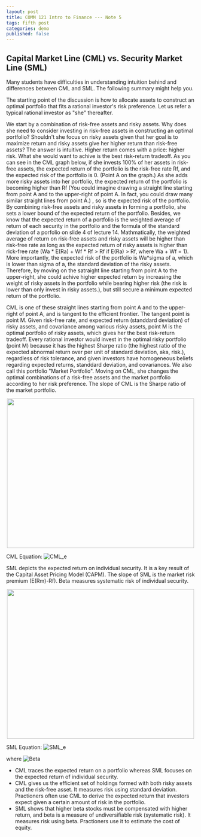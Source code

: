 ```yaml
---
layout: post
title: COMM 121 Intro to Finance --- Note 5
tags: fifth post
categories: demo
published: false
---
```


## Capital Market Line (CML) vs. Security Market Line (SML)

Many students have difficulties in understanding intuition behind and differences between CML and SML. The following summary might help you.

The starting point of the discussion is how to allocate assets to construct an optimal portfolio that fits a rational investor's risk preference. Let us refer a 
typical rational investor as "she" thereafter. 

We start by a combination of risk-free assets and risky assets. Why does she need to consider investing in risk-free assets in constructing an optimal portfolio? Shouldn't she focus on risky assets given that her goal is to maximize return and risky assets give her higher return than risk-free assets? The answer is intuitive. 
Higher return comes with a price: higher risk. What she would want to achive is the best risk-return tradeoff. As you can see in the CML graph below, if she invests 100% of her assets in risk-free assets, the expected return of the portfolio is the risk-free rate Rf, and the expected risk of the portfolio is 0. (Point A on the graph.) As she adds more risky assets into her portfolio, the expected return of the portfolio is becoming higher than Rf (You could imagine drawing a straight line starting from point A and to the upper-right of point A. In fact, you could draw many similar straight lines from point A.) , so is the expected risk of the portfolio. By combining risk-free assets and risky assets in forming a portfolio, she sets a lower bound of the expected return of the portfolio. Besides, we know that the expected return of a portfolio is the weighted average of return of each security in the portfolio and the formula of the standard deviation of a porfolio on slide 4 of lecture 14. Mathmatically, the weighted average of return on risk-free assets and risky assets will be higher than risk-free rate as long as the expected return of risky assets is higher than rick-free rate (Wa * E(Ra) + Wf * Rf > Rf if E(Ra) > Rf, where Wa + Wf = 1). More importantly, the expected risk of the portfolio is Wa*sigma of a, which is lower than sigma of a, the standard deviation of the risky assets. Therefore, by moving on the satraight line starting from point A to the upper-right, she could achive higher expected return by increasing the weight of risky assets in the portfolio while bearing higher risk (the risk is lower than only invest in risky assets.), but still secure a minimum expected return of the portfolio. 

CML is one of these straight lines starting from point A and to the upper-right of point A, and is tangent to the efficient frontier. The tangent point is point M. Given risk-free rate, and expected return (standdard deviation) of risky assets, and covariance among various risky assets, point M is the optimal portfolio of risky assets, which gives her the best risk-return tradeoff. Every rational investor would invest in the optimal risky portfolio (point M) because it has the highest Sharpe ratio (the highest ratio of the expected abnormal return over per unit of standard deviation, aka, risk.), regardless of risk tolerance, and given investors have homogeneous beliefs regarding expected returns, standdard deviation, and covariances. We also call this portfolio "Market Portfolio". Moving on CML, she changes the  optimal combinations of a risk-free assets and the market portfolio according to her risk preference. The slope of CML is the Sharpe ratio of the market portfolio.


<p align="center">
  
<img src="https://user-images.githubusercontent.com/87836520/204053656-ac098a80-6455-471a-9da9-e08050e87ff6.PNG" width="500" height="400">

</p>


CML Equation: ![CML_e](https://user-images.githubusercontent.com/87836520/204032889-0a0149e5-4337-4d1c-8901-f72852c67a7c.PNG)


SML depicts the expected return on individual security. It is a key result of the Capital Asset Pricing Model (CAPM). The slope of SML is the market risk premium (E(Rm)-Rf). Beta measures systematic risk of individual security. 

<p align="center">
   <img src="https://user-images.githubusercontent.com/87836520/204027432-fa378c0f-09d6-4767-a581-639b75a2245d.PNG" width="500" height="400">
</p>


SML Equation: ![SML_e](https://user-images.githubusercontent.com/87836520/204032903-abc89c52-7823-4831-b2a4-24a3b8afe39a.PNG)


where ![Beta](https://user-images.githubusercontent.com/87836520/204032939-da871ece-bfe3-4d4c-bcc5-ad44eb4ad5ad.PNG)

- CML traces the expected return on a portfolio whereas SML focuses on the expected return of individual security. 
- CML gives us the efficient set of holdings formed with both risky assets and the risk-free asset. It measures risk using standard deviation. Practioners often use CML to derive the expected return that investors expect given a certain amount of risk in the portfolio.
- SML shows that higher beta stocks must be compensated with higher return, and beta is a measure of undiversifiable risk (systematic risk).  It measures risk using beta. Practioners use it to estimate the cost of equity.

